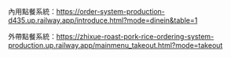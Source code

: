 內用點餐系統：https://order-system-production-d435.up.railway.app/introduce.html?mode=dinein&table=1    

外帶點餐系統：https://zhixue-roast-pork-rice-ordering-system-production.up.railway.app/mainmenu_takeout.html?mode=takeout
            
